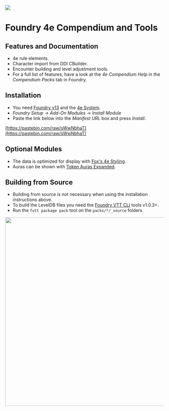 ![](https://img.shields.io/badge/Foundry-v13-informational)

# Foundry 4e Compendium and Tools

## Features and Documentation
* 4e rule elements.
* Character import from DDI CBuilder.
* Encounter building and level adjustment tools.
* For a full list of features, have a look at the _4e Compendium Help_ in the _Compendium Packs_ tab in Foundry.

## Installation
* You need [Foundry v13](https://foundryvtt.com/) and the [4e System](https://github.com/EndlesNights/dnd4eBeta).
* _Foundry Setup_ -> _Add-On Modules_ -> _Install Module_
* Paste the link below into the _Manifest URL_ box and press _Install_.

[https://pastebin.com/raw/sWwNbhaT](https://pastebin.com/raw/sWwNbhaT)

## Optional Modules
* The data is optimized for display with [Fox's 4e Styling](https://github.com/FoxLee/fox-4e-styling/).
* Auras can be shown with [Token Auras Expanded](https://github.com/draconas1/token-auras-expanded-drac/tree/main/).

## Building from Source

* Building from source is not necessary when using the installation instructions above.
* To build the LevelDB files you need the [Foundry VTT CLI](https://github.com/foundryvtt/foundryvtt-cli) tools v1.0.3+.
* Run the `fvtt package pack` tool on the `packs/*/_source` folders.

<a href="https://github.com/wigmeister2000/foundry-4e-compendium/assets/129738845/c67acdd9-145e-4ce2-a8ce-31cd8a91e840"><img src="https://github.com/wigmeister2000/foundry-4e-compendium/assets/129738845/c67acdd9-145e-4ce2-a8ce-31cd8a91e840" width=600></a>
